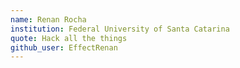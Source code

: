 ```yaml
---
name: Renan Rocha
institution: Federal University of Santa Catarina
quote: Hack all the things
github_user: EffectRenan
---
```

